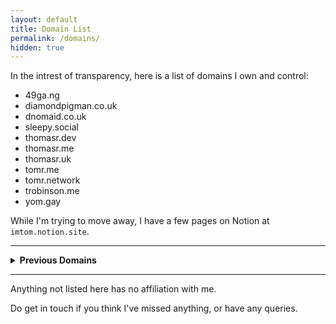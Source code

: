 ```yaml
---
layout: default
title: Domain List
permalink: /domains/
hidden: true
---
```


In the intrest of transparency, here is a list of domains I own and control:

- 49ga.ng
- diamondpigman.co.uk
- dnomaid.co.uk
- sleepy.social
- thomasr.dev
- thomasr.me
- thomasr.uk
- tomr.me
- tomr.network
- trobinson.me
- yom.gay

While I'm trying to move away, I have a few pages on Notion at `imtom.notion.site`.

---

<details>
	<summary>
		<strong>Previous Domains</strong>
	</summary>
	<p>I no longer own these domains and therefore have no control over them:</p>

	<ul>
		<li>diamondpigman.com</li>
		<li>fishys.space</li>
		<li>owouwu.tech</li>
		<li>thomasr.cymru</li>
		<li>westmidlandsbus.com</li>
	</ul>
</details>

---

Anything not listed here has no affiliation with me. 

Do get in touch if you think I've missed anything, or have any queries.